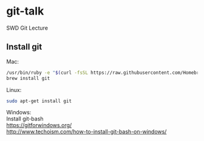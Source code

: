 # git-talk
SWD Git Lecture  
  
## Install git   
Mac:  
```bash
/usr/bin/ruby -e "$(curl -fsSL https://raw.githubusercontent.com/Homebrew/install/master/install)"
brew install git
```
Linux:  
```bash
sudo apt-get install git
```
Windows:    
Install git-bash      
https://gitforwindows.org/    
http://www.techoism.com/how-to-install-git-bash-on-windows/     
  
  



